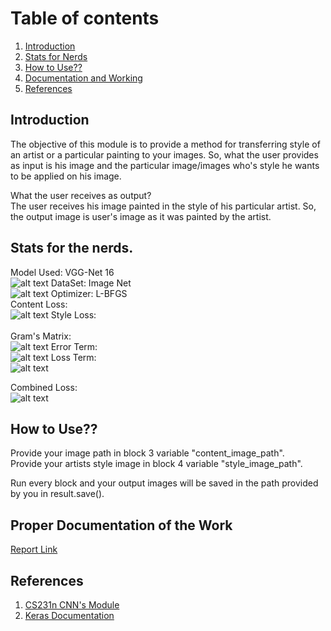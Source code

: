 # Table of contents
1. [Introduction](#introduction)
2. [Stats for Nerds](#paragraph2)
3. [How to Use??](#paragraph3)
3. [Documentation and Working](#paragraph4)
4. [References](#paragraph5)

## Introduction <a name="introduction"></a>
The objective of this module is to provide a method for transferring style of an artist or a particular painting to your images. So, what the user provides as input is his image and the particular image/images who's style he wants to be applied on his image.

What the user receives as output? <br />
The user receives his image painted in the style of his particular artist. So, the output image is user's image as it was painted by the artist.

## Stats for the nerds. <a name="paragraph2"></a>
Model Used: VGG-Net 16 <br />
![alt text](https://neurohive.io/wp-content/uploads/2018/11/vgg16-1-e1542731207177.png)
DataSet: Image Net <br />
![alt text](https://www.fanyeong.com/wp-content/uploads/2018/01/v2-718f95df083b2d715ee29b018d9eb5c2_r.jpg)
Optimizer: L-BFGS <br />
Content Loss: <br />
![alt text](https://latex.codecogs.com/svg.latex?L_{content}%20=%20\frac{1}{2}%20\sum_{i,j}%20(F_{ij}^l%20-%20P_{ij}^l)^2)
Style Loss:<br /> <br />
Gram's Matrix: <br />
![alt text](https://latex.codecogs.com/svg.latex?G_{ij}^l%20=%20\sum_{k}%20F_{ik}^l%20F_{jk}^l)
Error Term:<br />
![alt text](https://latex.codecogs.com/svg.latex?E_{l}%20=%20\frac{1}{4%20N_{l}^2%20M_{l}^2}%20\sum_{i,j}%20(G_{ij}^l%20-%20A_{ij}^l)^2)
Loss Term: <br />
![alt text](https://latex.codecogs.com/svg.latex?L_{style}%20=%20\sum_{l%20=0}^l%20E_{l})

Combined Loss:<br />
![alt text](https://latex.codecogs.com/svg.latex?L_{total}%20=%20\alpha%20L_{content}%20+%20\beta%20L_{style})
## How to Use?? <a name="paragraph3"></a>
Provide your image path in block 3 variable "content_image_path". 
<br />
Provide your artists style image in block 4 variable "style_image_path".

Run every block and your output images will be saved in the path provided by you in result.save().
## Proper Documentation of the Work <a name="paragraph4"></a>
[Report Link](https://drive.google.com/file/d/1I8J6vcfEjYT-KKdbooetED1NFd03C3jV/view?usp=sharing)

## References <a name="paragraph5"></a>
1. [CS231n CNN's Module](http://cs231n.github.io/convolutional-networks/) 
2. [Keras Documentation](https://keras.io/)